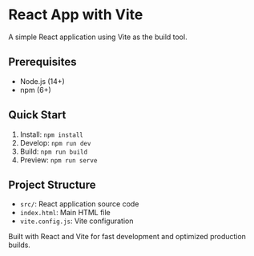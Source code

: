 # React App with Vite

A simple React application using Vite as the build tool.

## Prerequisites

- Node.js (14+)
- npm (6+)

## Quick Start

1. Install: `npm install`
2. Develop: `npm run dev`
3. Build: `npm run build`
4. Preview: `npm run serve`

## Project Structure

- `src/`: React application source code
- `index.html`: Main HTML file
- `vite.config.js`: Vite configuration

Built with React and Vite for fast development and optimized production builds.
